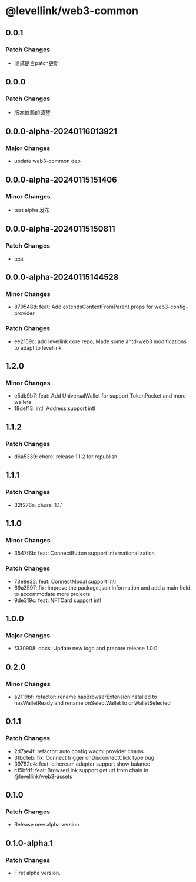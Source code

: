# @levellink/web3-common

## 0.0.1

### Patch Changes

- 测试是否patch更新

## 0.0.0

### Patch Changes

- 版本依赖的调整

## 0.0.0-alpha-20240116013921

### Major Changes

- update web3-common dep

## 0.0.0-alpha-20240115151406

### Minor Changes

- test alpha 发布

## 0.0.0-alpha-20240115150811

### Patch Changes

- test

## 0.0.0-alpha-20240115144528

### Minor Changes

- 879548d: feat: Add extendsContextFromParent props for web3-config-provider

### Patch Changes

- ee2159c: add levellink core repo, Made some antd-web3 modifications to adapt to levellink

## 1.2.0

### Minor Changes

- e5db9b7: feat: Add UniversalWallet for support TokenPocket and more wallets
- 18def13: intl: Address support intl

## 1.1.2

### Patch Changes

- d6a5339: chore: release 1.1.2 for republish

## 1.1.1

### Patch Changes

- 32f276a: chore: 1.1.1

## 1.1.0

### Minor Changes

- 3547f6b: feat: ConnectButton support internationalization

### Patch Changes

- 73e8e32: feat: ConnectModal support Intl
- 69a3597: fix: Improve the package.json information and add a main field to accommodate more projects.
- 9de319c: feat: NFTCard support intl

## 1.0.0

### Major Changes

- f330908: docs: Update new logo and prepare release 1.0.0

## 0.2.0

### Minor Changes

- a2119bf: refactor: rename hasBrowserExtensionInstalled to hasWalletReady and rename onSelectWallet to onWalletSelected

## 0.1.1

### Patch Changes

- 2d7ae4f: refactor: auto config wagmi provider chains
- 3fbd1eb: fix: Connect trigger onDisconnectClick type bug
- 39782e4: feat: ethereum adapter support show balance
- c15bfdf: feat: BrowserLink support get url from chain in @levellink/web3-assets

## 0.1.0

### Patch Changes

- Release new alpha version

## 0.1.0-alpha.1

### Patch Changes

- First alpha version.
